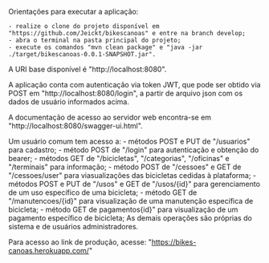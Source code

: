 Orientações para executar a aplicação:

    - realize o clone do projeto disponível em "https://github.com/Jeickt/bikescanoas" e entre na branch develop;
    - abra o terminal na pasta principal do projeto;
    - execute os comandos "mvn clean package" e "java -jar ./target/bikescanoas-0.0.1-SNAPSHOT.jar".

A URI base disponível é "http://localhost:8080".

A aplicação conta com autenticação via token JWT, que pode ser obtido via POST em "http://localhost:8080/login", a partir de arquivo json com os dados de usuário informados acima.

A documentação de acesso ao servidor web encontra-se em "http://localhost:8080/swagger-ui.html".

Um usuário comum tem acesso a:
	- métodos POST e PUT de "/usuarios" para cadastro;
	- método POST de "/login" para autenticação e obtenção do bearer;
	- métodos GET de "/bicicletas", "/categorias", "/oficinas" e "/terminais" para informação; 
	- método POST de "/cessoes" e GET de "/cessoes/user" para viasualizações das bicicletas cedidas à plataforma;
	- métodos POST e PUT de "/usos" e GET de "/usos/{id}" para gerenciamento de um uso específico de uma bicicleta;
	- método GET de "/manutencoes/{id}" para visualização de uma manutenção específica de bicicleta;
	- método GET de pagamentos{id}" para visualização de um pagamento específico de bicicleta;
As demais operações são próprias do sistema e de usuários administradores.

Para acesso ao link de produção, acesse: "https://bikes-canoas.herokuapp.com/"
